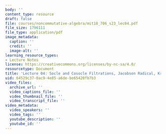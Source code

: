 ```yaml
---
body: ''
content_type: resource
draft: false
file: courses/noncommutative-algebra/mit18_706_s23_lec04.pdf
file_size: 1796111
file_type: application/pdf
image_metadata:
  caption: ''
  credit: ''
  image-alt: ''
learning_resource_types:
- Lecture Notes
license: https://creativecommons.org/licenses/by-nc-sa/4.0/
resourcetype: Document
title: 'Lecture 04: Socle and Cosocle Filtrations, Jacobson Radical, Krull-Schmidt'
uid: 64529c37-0ac9-4e85-a6de-be65420fb7b3
video_files:
  archive_url: ''
  video_captions_file: ''
  video_thumbnail_file: ''
  video_transcript_file: ''
video_metadata:
  video_speakers: ''
  video_tags: ''
  youtube_description: ''
  youtube_id: ''
---
```


